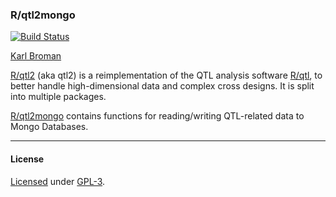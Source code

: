 ### R/qtl2mongo

[![Build Status](https://travis-ci.org/kbroman/qtl2mongo.svg?branch=master)](https://travis-ci.org/kbroman/qtl2mongo)

[Karl Broman](http://kbroman.org)

[R/qtl2](http://kbroman.org/qtl2) (aka qtl2) is a reimplementation of
the QTL analysis software [R/qtl](http://rqtl.org), to better handle
high-dimensional data and complex cross designs.  It is split into
multiple packages.

[R/qtl2mongo](https://github.com/kbroman/qtl2mongo) contains
functions for reading/writing QTL-related data to Mongo Databases.


---

#### License

[Licensed](License.md) under [GPL-3](http://www.r-project.org/Licenses/GPL-3).
